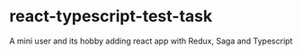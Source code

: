 # react-typescript-test-task
A mini user and its hobby adding react app with Redux, Saga and Typescript 
